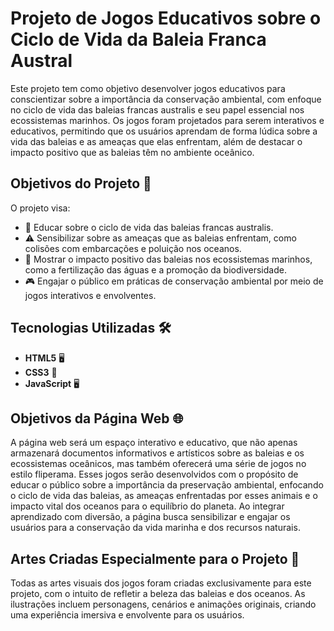 # Projeto de Jogos Educativos sobre o Ciclo de Vida da Baleia Franca Austral

Este projeto tem como objetivo desenvolver jogos educativos para conscientizar sobre a importância da conservação ambiental, 
com enfoque no ciclo de vida das baleias francas australis e seu papel essencial nos ecossistemas marinhos. Os jogos foram 
projetados para serem interativos e educativos, permitindo que os usuários aprendam de forma lúdica sobre a vida das baleias 
e as ameaças que elas enfrentam, além de destacar o impacto positivo que as baleias têm no ambiente oceânico.

## Objetivos do Projeto 🎯

O projeto visa:

- 🌊 Educar sobre o ciclo de vida das baleias francas australis.
- ⚠️ Sensibilizar sobre as ameaças que as baleias enfrentam, como colisões com embarcações e poluição nos oceanos.
- 🐋 Mostrar o impacto positivo das baleias nos ecossistemas marinhos, como a fertilização das águas e a promoção da biodiversidade.
- 🎮 Engajar o público em práticas de conservação ambiental por meio de jogos interativos e envolventes.

## Tecnologias Utilizadas 🛠️

- **HTML5** 🖥️
- **CSS3** 🎨
- **JavaScript** 🖥️

## Objetivos da Página Web 🌐

A página web será um espaço interativo e educativo, que não apenas armazenará documentos informativos e artísticos sobre as baleias e 
os ecossistemas oceânicos, mas também oferecerá uma série de jogos no estilo fliperama. Esses jogos serão desenvolvidos com o propósito 
de educar o público sobre a importância da preservação ambiental, enfocando o ciclo de vida das baleias, as ameaças enfrentadas por 
esses animais e o impacto vital dos oceanos para o equilíbrio do planeta. Ao integrar aprendizado com diversão, a página busca sensibilizar 
e engajar os usuários para a conservação da vida marinha e dos recursos naturais.

## Artes Criadas Especialmente para o Projeto 🎨

Todas as artes visuais dos jogos foram criadas exclusivamente para este projeto, com o intuito de refletir a beleza das baleias e dos oceanos. 
As ilustrações incluem personagens, cenários e animações originais, criando uma experiência imersiva e envolvente para os usuários.

